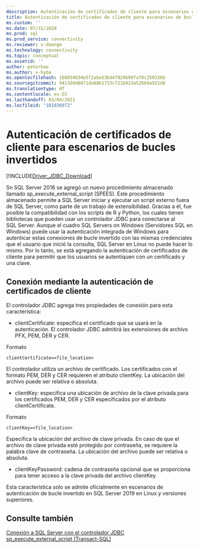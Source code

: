 ```yaml
---
description: Autenticación de certificados de cliente para escenarios de bucles invertidos
title: Autenticación de certificados de cliente para escenarios de bucles invertidos | Microsoft Docs
ms.custom: ''
ms.date: 07/31/2020
ms.prod: sql
ms.prod_service: connectivity
ms.reviewer: v-daenge
ms.technology: connectivity
ms.topic: conceptual
ms.assetid: ''
author: peterbae
ms.author: v-hyba
ms.openlocfilehash: 168034034e5f2abe53bd47029b99fa78c250336b
ms.sourcegitcommit: 9413ddd8071da8861715c721b923e52669a921d8
ms.translationtype: HT
ms.contentlocale: es-ES
ms.lasthandoff: 03/04/2021
ms.locfileid: "101836972"
---
```

# <a name="client-certificate-authentication-for-loopback-scenarios"></a>Autenticación de certificados de cliente para escenarios de bucles invertidos

[!INCLUDE[Driver_JDBC_Download](../../includes/driver_jdbc_download.md)]

Sn SQL Server 2016 se agregó un nuevo procedimiento almacenado llamado sp_execute_external_script (SPEES). Este procedimiento almacenado permite a SQL Server iniciar y ejecutar un script externo fuera de SQL Server, como parte de un trabajo de extensibilidad. Gracias a él, fue posible la compatibilidad con los scripts de R y Python, los cuales tienen bibliotecas que pueden usar un controlador JDBC para conectarse al SQL Server. Aunque el cuadro SQL Servers on Windows (Servidores SQL en Windows) puede usar la autenticación integrada de Windows para autenticar estas conexiones de bucle invertido con las mismas credenciales que el usuario que inició la consulta, SQL Server en Linux no puede hacer lo mismo. Por lo tanto, se está agregando la autenticación de certificados de cliente para permitir que los usuarios se autentiquen con un certificado y una clave.

## <a name="connecting-using-client-certificate-authentication"></a>Conexión mediante la autenticación de certificados de cliente

El controlador JDBC agrega tres propiedades de conexión para esta característica:

* clientCertificate: especifica el certificado que se usará en la autenticación. El controlador JDBC admitirá las extensiones de archivo PFX, PEM, DER y CER.

Formato
```
clientCertificate=<file_location>
``` 
El controlador utiliza un archivo de certificado. Los certificados con el formato PEM, DER y CER requieren el atributo clientKey. La ubicación del archivo puede ser relativa o absoluta.
 
* clientKey: especifica una ubicación de archivo de la clave privada para los certificados PEM, DER y CER especificados por el atributo clientCertificate.

Formato
```
clientKey=<file_location>
```
Especifica la ubicación del archivo de clave privada. En caso de que el archivo de clave privada esté protegido por contraseña, se requiere la palabra clave de contraseña. La ubicación del archivo puede ser relativa o absoluta.

* clientKeyPassword: cadena de contraseña opcional que se proporciona para tener acceso a la clave privada del archivo clientKey.

Esta característica solo se admite oficialmente en escenarios de autenticación de bucle invertido en SQL Server 2019 en Linux y versiones superiores.

## <a name="see-also"></a>Consulte también

[Conexión a SQL Server con el controlador JDBC](../../connect/jdbc/connecting-to-sql-server-with-the-jdbc-driver.md)  
[sp_execute_external_script (Transact-SQL)](../../relational-databases/system-stored-procedures/sp-execute-external-script-transact-sql.md)
